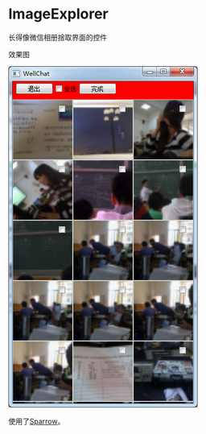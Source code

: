 # ImageExplorer

长得像微信相册捨取界面的控件

效果图

![](ShotScreen/ShotScreen.png)

使用了[Sparrow](https://github.com/GDPURJYFS/Sparrow)。
